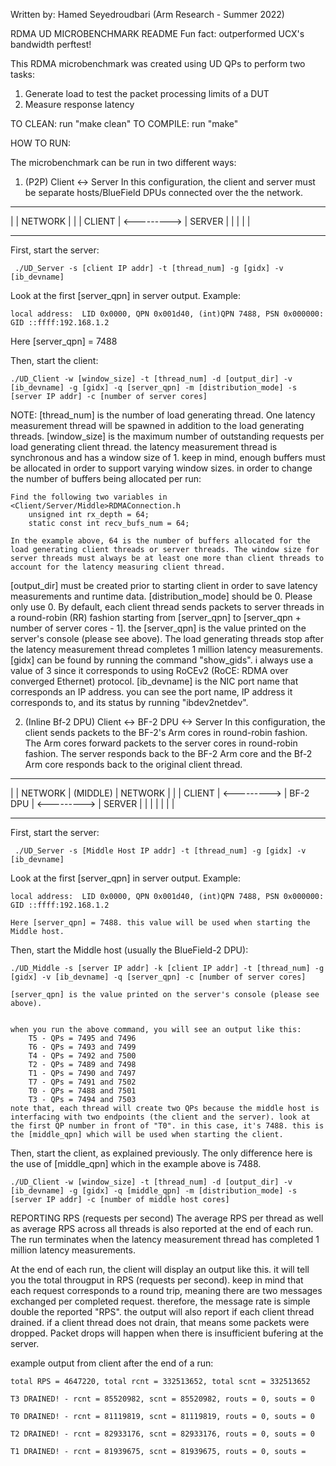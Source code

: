Written by: Hamed Seyedroudbari (Arm Research - Summer 2022)

RDMA UD MICROBENCHMARK README
Fun fact: outperformed UCX's bandwidth perftest!

This RDMA microbenchmark was created using UD QPs to perform two tasks:

1. Generate load to test the packet processing limits of a DUT
2. Measure response latency

TO CLEAN: run "make clean"
TO COMPILE: run "make"

HOW TO RUN:

The microbenchmark can be run in two different ways:

1. (P2P) Client <-> Server
In this configuration, the client and server must be separate hosts/BlueField DPUs connected over the the network.


--------------                -------------- 
|            |     NETWORK    |	           |
|   CLIENT   |   <--------->  |   SERVER   |
|            |                |            |
--------------                --------------

First, start the server: 

     ./UD_Server -s [client IP addr] -t [thread_num] -g [gidx] -v [ib_devname]

Look at the first [server_qpn] in server output. Example:

    local address:  LID 0x0000, QPN 0x001d40, (int)QPN 7488, PSN 0x000000: GID ::ffff:192.168.1.2

Here [server_qpn] = 7488

Then, start the client: 

    ./UD_Client -w [window_size] -t [thread_num] -d [output_dir] -v [ib_devname] -g [gidx] -q [server_qpn] -m [distribution_mode] -s [server IP addr] -c [number of server cores]
    
NOTE: 
[thread_num] is the number of load generating thread. One latency measurement thread will be spawned in addition to the load generating threads.
[window_size] is the maximum number of outstanding requests per load generating client thread. the latency measurement thread is synchronous and has a window size of 1. keep in mind, enough buffers must be allocated in order to support varying window sizes. in order to change the number of buffers being allocated per run:

    Find the following two variables in <Client/Server/Middle>RDMAConnection.h 
    	unsigned int rx_depth = 64;
        static const int recv_bufs_num = 64;

    In the example above, 64 is the number of buffers allocated for the load generating client threads or server threads. The window size for server threads must always be at least one more than client threads to account for the latency measuring client thread.

[output_dir] must be created prior to starting client in order to save latency measurements and runtime data.
[distribution_mode] should be 0. Please only use 0.
By default, each client thread sends packets to server threads in a round-robin (RR) fashion starting from [server_qpn] to [server_qpn + number of server cores - 1].
the [server_qpn] is the value printed on the server's console (please see above).
The load generating threads stop after the latency measurement thread completes 1 million latency measurements.
[gidx] can be found by running the command "show_gids". i always use a value of 3 since it corresponds to using RoCEv2 (RoCE: RDMA over converged Ethernet) protocol.
[ib_devname] is the NIC port name that corresponds an IP address. you can see the port name, IP address it corresponds to, and its status by running "ibdev2netdev".


2. (Inline Bf-2 DPU) Client <-> BF-2 DPU <-> Server
In this configuration, the client sends packets to the BF-2's Arm cores in round-robin fashion. The Arm cores forward packets to the server cores in round-robin fashion. The server responds back to the BF-2 Arm core and the Bf-2 Arm core responds back to the original client thread.


--------------                --------------                --------------
|            |     NETWORK    |	 (MIDDLE)  |     NETWORK    |            |
|   CLIENT   |   <--------->  |  BF-2 DPU  |   <--------->  |   SERVER   |
|            |                |            |                |            |
--------------                --------------                --------------

First, start the server: 

     ./UD_Server -s [Middle Host IP addr] -t [thread_num] -g [gidx] -v [ib_devname]

Look at the first [server_qpn] in server output. Example:

    local address:  LID 0x0000, QPN 0x001d40, (int)QPN 7488, PSN 0x000000: GID ::ffff:192.168.1.2

    Here [server_qpn] = 7488. this value will be used when starting the Middle host.

Then, start the Middle host (usually the BlueField-2 DPU):

    ./UD_Middle -s [server IP addr] -k [client IP addr] -t [thread_num] -g [gidx] -v [ib_devname] -q [server_qpn] -c [number of server cores]

    [server_qpn] is the value printed on the server's console (please see above).


    when you run the above command, you will see an output like this:
        T5 - QPs = 7495 and 7496
        T6 - QPs = 7493 and 7499
        T4 - QPs = 7492 and 7500
        T2 - QPs = 7489 and 7498
        T1 - QPs = 7490 and 7497
        T7 - QPs = 7491 and 7502
        T0 - QPs = 7488 and 7501
        T3 - QPs = 7494 and 7503
    note that, each thread will create two QPs because the middle host is interfacing with two endpoints (the client and the server). look at the first QP number in front of "T0". in this case, it's 7488. this is the [middle_qpn] which will be used when starting the client. 

Then, start the client, as explained previously. The only difference here is the use of [middle_qpn] which in the example above is 7488.

    ./UD_Client -w [window_size] -t [thread_num] -d [output_dir] -v [ib_devname] -g [gidx] -q [middle_qpn] -m [distribution_mode] -s [server IP addr] -c [number of middle host cores]
    

REPORTING RPS (requests per second)
    The average RPS per thread as well as average RPS across all threads is also reported at the end of each run.
    The run terminates when the latency measurement thread has completed 1 million latency measurements.

At the end of each run, the client will display an output like this. it will tell you the total througput in RPS (requests per second). keep in mind that each request corresponds to a round trip, meaning there are two messages exchanged per completed request. therefore, the message rate is simple double the reported "RPS". the output will also report if each client thread drained. if a client thread does not drain, that means some packets were dropped. Packet drops will happen when there is insufficient bufering at the server.

example output from client after the end of a run: 

    total RPS = 4647220, total rcnt = 332513652, total scnt = 332513652

    T3 DRAINED! - rcnt = 85520982, scnt = 85520982, routs = 0, souts = 0

    T0 DRAINED! - rcnt = 81119819, scnt = 81119819, routs = 0, souts = 0

    T2 DRAINED! - rcnt = 82933176, scnt = 82933176, routs = 0, souts = 0

    T1 DRAINED! - rcnt = 81939675, scnt = 81939675, routs = 0, souts = 

